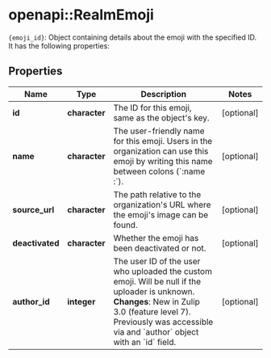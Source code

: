 # openapi::RealmEmoji

`{emoji_id}`: Object containing details about the emoji with  the specified ID. It has the following properties: 

## Properties
Name | Type | Description | Notes
------------ | ------------- | ------------- | -------------
**id** | **character** | The ID for this emoji, same as the object&#39;s key.  | [optional] 
**name** | **character** | The user-friendly name for this emoji. Users in the organization can use this emoji by writing this name between colons (&#x60;:name  :&#x60;).  | [optional] 
**source_url** | **character** | The path relative to the organization&#39;s URL where the emoji&#39;s image can be found.  | [optional] 
**deactivated** | **character** | Whether the emoji has been deactivated or not.  | [optional] 
**author_id** | **integer** | The user ID of the user who uploaded the custom emoji. Will be null if the uploader is unknown.  **Changes**: New in Zulip 3.0 (feature level 7).  Previously was accessible via and &#x60;author&#x60; object with an &#x60;id&#x60; field.  | [optional] 


